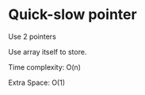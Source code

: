# Quick-slow pointer

Use 2 pointers

Use array itself to store.

Time complexity: O(n)

Extra Space: O(1)